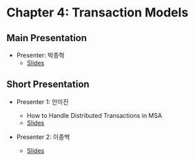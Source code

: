 # Chapter 4: Transaction Models

## Main Presentation 

- Presenter: 박종혁
  - [Slides](slides/ch4-transaction-models.pdf)

## Short Presentation

- Presenter 1: 안미진
  - How to Handle Distributed Transactions in MSA
  - [Slides](slides/ch4-distributed-transactions-in-msa.pdf)
  
- Presenter 2: 이종백
  - [Slides](slides)